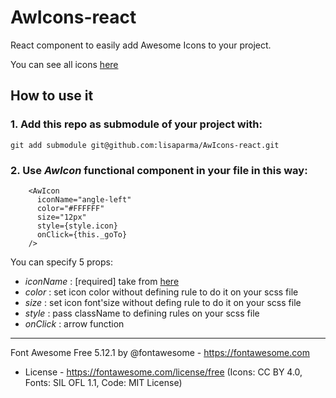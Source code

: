 # AwIcons-react 
React component to easily add Awesome Icons to your project.

You can see all icons [here](https://fontawesome.com/icons?d=gallery&m=free)

## How to use it

### 1. Add this repo as submodule of your project with:
	
~~~~
git add submodule git@github.com:lisaparma/AwIcons-react.git
~~~~

### 2. Use _AwIcon_ functional component in your file in this way:	
~~~~
    <AwIcon
      iconName="angle-left"
      color="#FFFFFF"
      size="12px"
      style={style.icon}
      onClick={this._goTo}
    />
~~~~
You can specify 5 props:
* _iconName_ : [required] take from [here](https://fontawesome.com/icons?d=gallery&m=free)
* _color_ : set icon color without defining rule to do it on your scss file
* _size_ : set icon font'size without defing rule to do it on your scss file
* _style_ : pass className to defining rules on your scss file
* _onClick_ : arrow function 


---
Font Awesome Free 5.12.1 by @fontawesome - https://fontawesome.com
 * License - https://fontawesome.com/license/free (Icons: CC BY 4.0, Fonts: SIL OFL 1.1, Code: MIT License)
